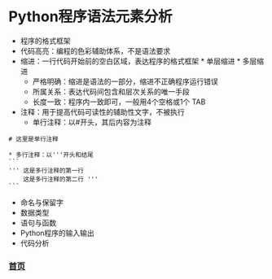 # Python程序语法元素分析
  * 程序的格式框架
   * 代码高亮：编程的色彩辅助体系，不是语法要求
   * 缩进：一行代码开始前的空白区域，表达程序的格式框架
    * 单层缩进
    * 多层缩进
     * 严格明确：缩进是语法的一部分，缩进不正确程序运行错误
     * 所属关系：表达代码间包含和层次关系的唯一手段
     * 长度一致：程序内一致即可，一般用4个空格或1个 TAB
   * 注释：用于提高代码可读性的辅助性文字，不被执行
     * 单行注释：以#开头，其后内容为注释
```
# 这里是单行注释
```
    * 多行注释：以'''开头和结尾
    ```
    ''' 这是多行注释的第一行
        这是多行注释的第二行 '''
    ```
  * 命名与保留字
  * 数据类型
  * 语句与函数
  * Python程序的输入输出
  * 代码分析
  
  
  
### [首页](https://github.com/queenta/Python/blob/master/README.md)
